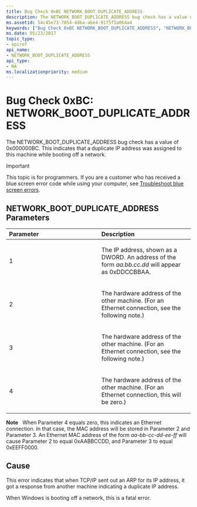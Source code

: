 ```yaml
---
title: Bug Check 0xBC NETWORK_BOOT_DUPLICATE_ADDRESS
description: The NETWORK_BOOT_DUPLICATE_ADDRESS bug check has a value of 0x000000BC. This indicates that a duplicate IP address was assigned to this machine while booting off a network.
ms.assetid: 54c45e73-7054-4dba-abe4-91f5f5a064a4
keywords: ["Bug Check 0xBC NETWORK_BOOT_DUPLICATE_ADDRESS", "NETWORK_BOOT_DUPLICATE_ADDRESS"]
ms.date: 05/23/2017
topic_type:
- apiref
api_name:
- NETWORK_BOOT_DUPLICATE_ADDRESS
api_type:
- NA
ms.localizationpriority: medium
---
```


# Bug Check 0xBC: NETWORK\_BOOT\_DUPLICATE\_ADDRESS


The NETWORK\_BOOT\_DUPLICATE\_ADDRESS bug check has a value of 0x000000BC. This indicates that a duplicate IP address was assigned to this machine while booting off a network.

> [!IMPORTANT]
> This topic is for programmers. If you are a customer who has received a blue screen error code while using your computer, see [Troubleshoot blue screen errors](https://www.windows.com/stopcode).


## NETWORK\_BOOT\_DUPLICATE\_ADDRESS Parameters


<table>
<colgroup>
<col width="50%" />
<col width="50%" />
</colgroup>
<thead>
<tr class="header">
<th align="left">Parameter</th>
<th align="left">Description</th>
</tr>
</thead>
<tbody>
<tr class="odd">
<td align="left"><p>1</p></td>
<td align="left"><p>The IP address, shown as a DWORD. An address of the form <em>aa.bb.cc.dd</em> will appear as 0xDDCCBBAA.</p></td>
</tr>
<tr class="even">
<td align="left"><p>2</p></td>
<td align="left"><p>The hardware address of the other machine. (For an Ethernet connection, see the following note.)</p></td>
</tr>
<tr class="odd">
<td align="left"><p>3</p></td>
<td align="left"><p>The hardware address of the other machine. (For an Ethernet connection, see the following note.)</p></td>
</tr>
<tr class="even">
<td align="left"><p>4</p></td>
<td align="left"><p>The hardware address of the other machine. (For an Ethernet connection, this will be zero.)</p></td>
</tr>
</tbody>
</table>

 

**Note**   When Parameter 4 equals zero, this indicates an Ethernet connection. In that case, the MAC address will be stored in Parameter 2 and Parameter 3. An Ethernet MAC address of the form *aa-bb-cc-dd-ee-ff* will cause Parameter 2 to equal 0xAABBCCDD, and Parameter 3 to equal 0xEEFF0000.

 

Cause
-----

This error indicates that when TCP/IP sent out an ARP for its IP address, it got a response from another machine indicating a duplicate IP address.

When Windows is booting off a network, this is a fatal error.

 

 




